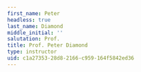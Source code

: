 ```yaml
---
first_name: Peter
headless: true
last_name: Diamond
middle_initial: ''
salutation: Prof.
title: Prof. Peter Diamond
type: instructor
uid: c1a27353-28d8-2166-c959-164f5842ed36
---
```

